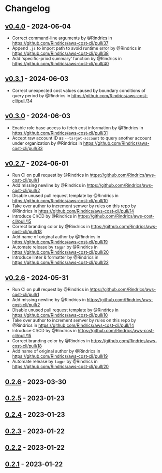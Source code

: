 # Changelog

## [v0.4.0](https://github.com/Rindrics/aws-cost-cli/compare/v0.3.1...v0.4.0) - 2024-06-04
- Correct command-line arguments by @Rindrics in https://github.com/Rindrics/aws-cost-cli/pull/37
- Append `.js` to import path to avoid runtime error by @Rindrics in https://github.com/Rindrics/aws-cost-cli/pull/38
- Add 'specific-priod summary' function by @Rindrics in https://github.com/Rindrics/aws-cost-cli/pull/40

## [v0.3.1](https://github.com/Rindrics/aws-cost-cli/compare/v0.3.0...v0.3.1) - 2024-06-03
- Correct unexpected cost values caused by boundary conditions of query period by @Rindrics in https://github.com/Rindrics/aws-cost-cli/pull/34

## [v0.3.0](https://github.com/Rindrics/aws-cost-cli/compare/v0.2.7...v0.3.0) - 2024-06-03
- Enable role base access to fetch cost information by @Rindrics in https://github.com/Rindrics/aws-cost-cli/pull/31
- Accept raw account ID as `--target-account` to query another account under organization by @Rindrics in https://github.com/Rindrics/aws-cost-cli/pull/33

## [v0.2.7](https://github.com/Rindrics/aws-cost-cli/compare/0.2.6...v0.2.7) - 2024-06-01
- Run CI on pull request by @Rindrics in https://github.com/Rindrics/aws-cost-cli/pull/1
- Add missing newline by @Rindrics in https://github.com/Rindrics/aws-cost-cli/pull/2
- Disable unused pull request template by @Rindrics in https://github.com/Rindrics/aws-cost-cli/pull/10
- Take over author to increment semver by rules on this repo by @Rindrics in https://github.com/Rindrics/aws-cost-cli/pull/14
- Introduce CI/CD by @Rindrics in https://github.com/Rindrics/aws-cost-cli/pull/15
- Correct branding color by @Rindrics in https://github.com/Rindrics/aws-cost-cli/pull/18
- Add name of original author by @Rindrics in https://github.com/Rindrics/aws-cost-cli/pull/19
- Automate release by `tagpr` by @Rindrics in https://github.com/Rindrics/aws-cost-cli/pull/20
- Introduce linter & formatter by @Rindrics in https://github.com/Rindrics/aws-cost-cli/pull/22

## [v0.2.6](https://github.com/Rindrics/aws-cost-cli/compare/0.2.6...v0.2.6) - 2024-05-31
- Run CI on pull request by @Rindrics in https://github.com/Rindrics/aws-cost-cli/pull/1
- Add missing newline by @Rindrics in https://github.com/Rindrics/aws-cost-cli/pull/2
- Disable unused pull request template by @Rindrics in https://github.com/Rindrics/aws-cost-cli/pull/10
- Take over author to increment semver by rules on this repo by @Rindrics in https://github.com/Rindrics/aws-cost-cli/pull/14
- Introduce CI/CD by @Rindrics in https://github.com/Rindrics/aws-cost-cli/pull/15
- Correct branding color by @Rindrics in https://github.com/Rindrics/aws-cost-cli/pull/18
- Add name of original author by @Rindrics in https://github.com/Rindrics/aws-cost-cli/pull/19
- Automate release by `tagpr` by @Rindrics in https://github.com/Rindrics/aws-cost-cli/pull/20

## [0.2.6](https://github.com/Rindrics/aws-cost-cli/compare/0.2.5...0.2.6) - 2023-03-30

## [0.2.5](https://github.com/Rindrics/aws-cost-cli/compare/0.2.4...0.2.5) - 2023-01-23

## [0.2.4](https://github.com/Rindrics/aws-cost-cli/compare/0.2.3...0.2.4) - 2023-01-23

## [0.2.3](https://github.com/Rindrics/aws-cost-cli/compare/0.2.2...0.2.3) - 2023-01-22

## [0.2.2](https://github.com/Rindrics/aws-cost-cli/compare/0.2.1...0.2.2) - 2023-01-22

## [0.2.1](https://github.com/Rindrics/aws-cost-cli/commits/0.2.1) - 2023-01-22
